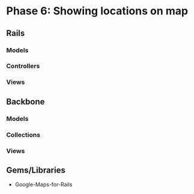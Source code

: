 # Phase 6: Showing locations on map

## Rails
### Models

### Controllers

### Views

## Backbone
### Models

### Collections

### Views

## Gems/Libraries
* Google-Maps-for-Rails
